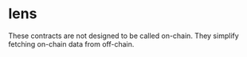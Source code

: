 # lens

These contracts are not designed to be called on-chain. They simplify 
fetching on-chain data from off-chain.